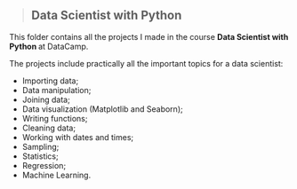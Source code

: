 > ## <b> Data Scientist with Python </b>


This folder contains all the projects I made in the course <b> Data Scientist with Python </b> at DataCamp.

The projects include practically all the important topics for a data scientist:
- Importing data;
- Data manipulation;
- Joining data;
- Data visualization (Matplotlib and Seaborn);
- Writing functions;
- Cleaning data;
- Working with dates and times;
- Sampling;
- Statistics;
- Regression;
- Machine Learning.

